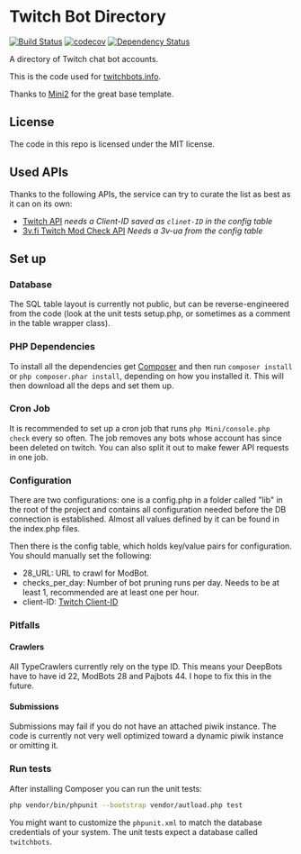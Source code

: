 # Twitch Bot Directory
[![Build Status](https://travis-ci.org/freaktechnik/twitchbots.svg?branch=mini)](https://travis-ci.org/freaktechnik/twitchbots) [![codecov](https://codecov.io/gh/freaktechnik/twitchbots/branch/master/graph/badge.svg)](https://codecov.io/gh/freaktechnik/twitchbots) [![Dependency Status](https://dependencyci.com/github/freaktechnik/twitchbots/badge)](https://dependencyci.com/github/freaktechnik/twitchbots)

A directory of Twitch chat bot accounts.

This is the code used for [twitchbots.info](https://twitchbots.info).

Thanks to [Mini2](https://github.com/panique/mini2) for the great base template.

## License
The code in this repo is licensed under the MIT license.

## Used APIs
Thanks to the following APIs, the service can try to curate the list as best as it can on its own:

 - [Twitch API](https://github.com/justintv/Twitch-API) *needs a Client-ID saved as `clinet-ID` in the config table*
 - [3v.fi Twitch Mod Check API](https://twitchstuff.3v.fi/modlookup/docs) *Needs a 3v-ua from the config table*

## Set up

### Database
The SQL table layout is currently not public, but can be
reverse-engineered from the code (look at the unit tests setup.php, or sometimes
as a comment in the table wrapper class).

### PHP Dependencies
To install all the dependencies get [Composer](https://getcomposer.org/download)
and then run `composer install` or `php composer.phar install`, depending on how
you installed it. This will then download all the deps and set them up.

### Cron Job
It is recommended to set up a cron job that runs `php Mini/console.php check`
every so often. The job removes any bots whose account has since been deleted on
twitch. You can also split it out to make fewer API requests in one job.

### Configuration
There are two configurations: one is a config.php in a folder called "lib" in the
root of the project and contains all configuration needed before the DB connection
is established. Almost all values defined by it can be found in the index.php files.

Then there is the config table, which holds key/value pairs for configuration.
You should manually set the following:
 - 28_URL: URL to crawl for ModBot.
 - checks_per_day: Number of bot pruning runs per day. Needs to be at least 1,
   recommended are at least one per hour.
 - client-ID: [Twitch Client-ID](https://dev.twitch.tv/docs#client-id)

### Pitfalls
#### Crawlers
All TypeCrawlers currently rely on the type ID. This means your DeepBots have to
have id 22, ModBots 28 and Pajbots 44. I hope to fix this in the future.

#### Submissions
Submissions may fail if you do not have an attached piwik instance. The code is
currently not very well optimized toward a dynamic piwik instance or omitting it.

### Run tests
After installing Composer you can run the unit tests:
```bash
php vendor/bin/phpunit --bootstrap vendor/autload.php test
```

You might want to customize the `phpunit.xml` to match the database credentials
of your system. The unit tests expect a database called `twitchbots`.
